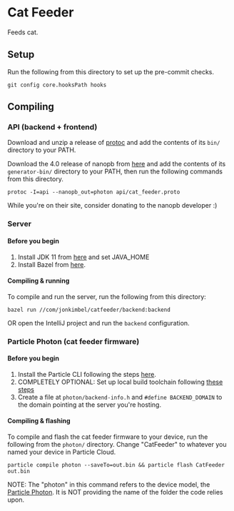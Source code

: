 # Cat Feeder

Feeds cat.

## Setup

Run the following from this directory to set up the pre-commit checks.

```
git config core.hooksPath hooks
```

## Compiling

### API (backend + frontend)

Download and unzip a release of
[protoc](https://github.com/protocolbuffers/protobuf/releases) and add the
contents of its `bin/` directory to your PATH.

Download the 4.0 release of nanopb from [here](https://jpa.kapsi.fi/nanopb/) and
add the contents of its `generator-bin/` directory to your PATH, then run the
following commands from this directory.

```
protoc -I=api --nanopb_out=photon api/cat_feeder.proto
```

While you're on their site, consider donating to the nanopb developer :)

### Server

#### Before you begin

1.  Install JDK 11 from [here](https://www.oracle.com/technetwork/java/javase/downloads/jdk11-downloads-5066655.html) and set JAVA_HOME
1.  Install Bazel from
[here](https://docs.bazel.build/versions/master/install-windows.html#installing-menu).

#### Compiling & running

To compile and run the server, run the following from this directory:

```
bazel run //com/jonkimbel/catfeeder/backend:backend
```

OR open the IntelliJ project and run the `backend` configuration.

### Particle Photon (cat feeder firmware)

#### Before you begin

1.  Install the Particle CLI following the steps
    [here](https://docs.particle.io/tutorials/developer-tools/cli/).
1.  COMPLETELY OPTIONAL: Set up local build toolchain following
    [these steps](https://docs.particle.io/tutorials/developer-tools/cli/#compile-and-flash-code-locally)
1.  Create a file at `photon/backend-info.h` and `#define BACKEND_DOMAIN` to the
    domain pointing at the server you're hosting.

#### Compiling & flashing

To compile and flash the cat feeder firmware to your device, run the following
from the `photon/` directory. Change "CatFeeder" to whatever you named your device in Particle Cloud.

```
particle compile photon --saveTo=out.bin && particle flash CatFeeder out.bin
```

NOTE: The "photon" in this command refers to the device model, the
[Particle Photon](https://store.particle.io/collections/wifi/products/photon).
It is NOT providing the name of the folder the code relies upon.
